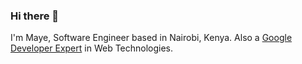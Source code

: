 ### Hi there 👋

I'm Maye, Software Engineer based in Nairobi, Kenya. Also a [ Google Developer Expert](https://developers.google.com/community/experts/directory/profile/profile-edwin-maye)
in Web Technologies.

